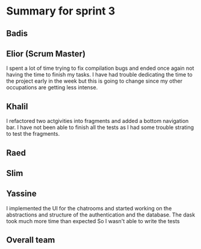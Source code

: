 # Summary for sprint 3

## Badis


## Elior  (Scrum Master)

I spent a lot of time trying to fix compilation bugs and ended once again not having the time to finish my tasks.
I have had trouble dedicating the time to the project early in the week but this is going to change since my other occupations are getting less intense.


## Khalil
I refactored two actgivities into fragments and added a bottom navigation bar. I have not been able to finish all the tests as I had some trouble strating to test the fragments.

## Raed


## Slim


## Yassine
I implemented the UI for the chatrooms and started working on the abstractions and structure of the authentication and the database. The dask took much more time than expected So I wasn't able to write the tests


## Overall team

